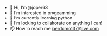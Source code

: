 - 👋 Hi, I’m @joper63
- 👀 I’m interested in progeamming
- 🌱 I’m currently learning python
- 💞️ I’m looking to collaborate on anything I can!
- 📫 How to reach me jperdomo137@live.com

<!---
joper63/joper63 is a ✨ special ✨ repository because its `README.md` (this file) appears on your GitHub profile.
You can click the Preview link to take a look at your changes.
--->
